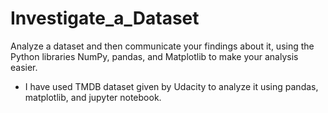 # Investigate_a_Dataset
Analyze a dataset and then communicate your findings about it, using the Python libraries NumPy, pandas, and Matplotlib to make your analysis easier.

* I have used TMDB dataset given by Udacity to analyze it using pandas, matplotlib, and jupyter notebook.
